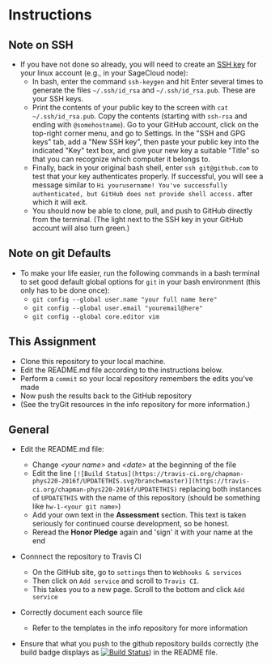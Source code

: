 # Instructions

## Note on SSH

* If you have not done so already, you will need to create an [SSH key](http://docstore.mik.ua/orelly/networking_2ndEd/ssh/ch01_01.htm) for your linux account (e.g., in your SageCloud node):
    * In bash, enter the command ```ssh-keygen``` and hit Enter several times to generate the files ```~/.ssh/id_rsa``` and ```~/.ssh/id_rsa.pub```. These are your SSH keys.
    * Print the contents of your public key to the screen with ```cat ~/.ssh/id_rsa.pub```. Copy the contents (starting with ```ssh-rsa``` and ending with ```@somehostname```). Go to your GitHub account, click on the top-right corner menu, and go to Settings. In the "SSH and GPG keys" tab, add a "New SSH key", then paste your public key into the indicated "Key" text box, and give your new key a suitable "Title" so that you can recognize which computer it belongs to.
    * Finally, back in your original bash shell, enter ```ssh git@github.com``` to test that your key authenticates properly. If successful, you will see a message similar to ```Hi yourusername! You've successfully authenticated, but GitHub does not provide shell access.``` after which it will exit.
    * You should now be able to clone, pull, and push to GitHub directly from the terminal. (The light next to the SSH key in your GitHub account will also turn green.)

## Note on git Defaults
* To make your life easier, run the following commands in a bash terminal to set good default global options for ```git``` in your bash environment (this only has to be done once):
    * ```git config --global user.name "your full name here"```
    * ```git config --global user.email "youremail@here"```
    * ```git config --global core.editor vim```

## This Assignment

* Clone this repository to your local machine.
* Edit the README.md file according to the instructions below.
* Perform a ```commit``` so your local repository remembers the edits you've made
* Now push the results back to the GitHub repository
* (See the tryGit resources in the info repository for more information.)

## General

* Edit the README.md file:
    * Change _\<your name\>_ and _\<date\>_ at the beginning of the file
    * Edit the line ```[![Build Status](https://travis-ci.org/chapman-phys220-2016f/UPDATETHIS.svg?branch=master)](https://travis-ci.org/chapman-phys220-2016f/UPDATETHIS)``` replacing both instances of ```UPDATETHIS``` with the name of this repository (should be something like ```hw-1-<your git name>```)
    * Add your own text in the __Assessment__ section. This text is taken seriously for continued course development, so be honest.
    * Reread the __Honor Pledge__ again and 'sign' it with your name at the end

* Connnect the repository to Travis CI
    * On the GitHub site, go to ```settings``` then to ```Webhooks & services```
    * Then click on ```Add service``` and scroll to ```Travis CI```.
    * This takes you to a new page. Scroll to the bottom and click ```Add service```

* Correctly document each source file
    * Refer to the templates in the info repository for more information    

* Ensure that what you push to the github repository builds correctly (the build badge displays as [![Build Status](https://camo.githubusercontent.com/c71f5665277589f9ba8039c6e1b8bb120a3640b2/68747470733a2f2f696d672e736869656c64732e696f2f7472617669732f436861706d616e43505343323330537072696e6731362f41737369676e6d656e742d582e737667)]()) in the README file.
